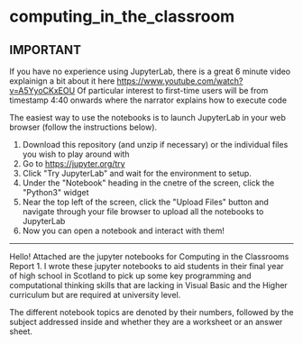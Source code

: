 # computing_in_the_classroom
IMPORTANT 
------------------------------
If you have no experience using JupyterLab, there is a great 6 minute video explainign a bit about it here https://www.youtube.com/watch?v=A5YyoCKxEOU 
Of particular interest to first-time users will be from timestamp 4:40 onwards where the narrator explains how to execute code

The easiest way to use the notebooks is to launch JupyterLab in your web browser (follow the instructions below).
1. Download this repository (and unzip if necessary) or the individual files you wish to play around with
2. Go to https://jupyter.org/try
3. Click "Try JupyterLab" and wait for the environment to setup.
4. Under the "Notebook" heading in the cnetre of the screen, click the "Python3" widget
5. Near the top left of the screen, click the "Upload Files" button and navigate through your file browser to upload all the notebooks to JupyterLab
6. Now you can open a notebook and interact with them!
------------------------------

Hello! Attached are the jupyter notebooks for Computing in the Classrooms Report 1.
I wrote these jupyter notebooks to aid students in their final year of high school in Scotland to pick up some key programming and computational thinking skills that are lacking in Visual Basic and the Higher curriculum but are required at university level.

The different notebook topics are denoted by their numbers, followed by the subject addressed inside and whether they are a worksheet or an answer sheet.


